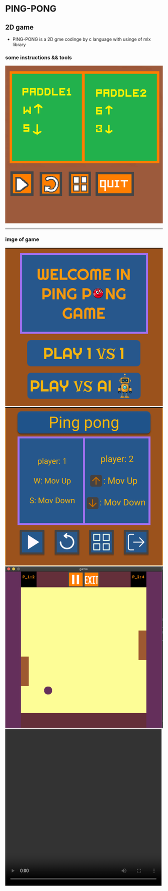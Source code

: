 # PING-PONG
## 2D game
- PING-PONG is a 2D gme codinge by c language with usinge of mlx library

### some instructions && tools
![desciption](img/pos_0.png)

---
### imge of game
<img src='img/home.png'>
<img src='img/pos.png'>
<img src='img/game.png'>

<video width="500" height='500' controls>
    <source src='game_video.mp4' type='video/mp4'>
</video>